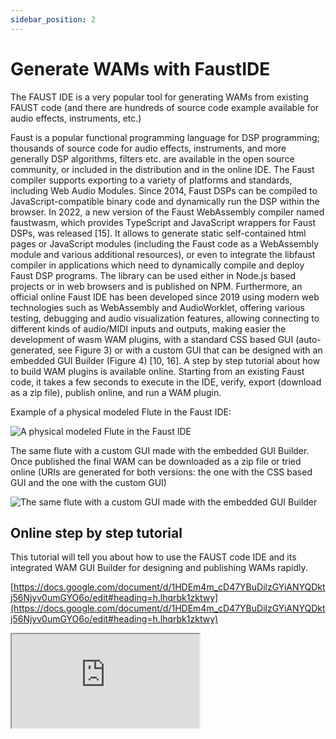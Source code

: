 ```yaml
---
sidebar_position: 2
---
```


# Generate WAMs with FaustIDE

The FAUST IDE is a very popular tool for generating WAMs from existing FAUST code (and there are hundreds of source code example available for audio effects, instruments, etc.)

Faust is a popular functional programming language for DSP programming; thousands of source code for audio effects, instruments, and more generally DSP algorithms, filters etc. are available in the open source community, or included in the distribution and in the online IDE. The Faust compiler supports exporting to a variety of platforms and standards, including Web Audio Modules. Since 2014, Faust DSPs can be compiled to JavaScript-compatible binary code and dynamically run the DSP within the browser. In 2022, a new version of the Faust WebAssembly compiler named faustwasm, which provides TypeScript and JavaScript wrappers for Faust DSPs, was released [15]. It allows to generate static self-contained html pages or JavaScript modules (including the Faust code as a WebAssembly module and various additional resources), or even to integrate the libfaust compiler in applications which need to dynamically compile and deploy Faust DSP programs. The library can be used either in Node.js based projects or in web browsers and is published on NPM. Furthermore, an official online Faust IDE has been developed since 2019 using modern web technologies such as WebAssembly and AudioWorklet, offering various testing, debugging and audio visualization features, allowing connecting to different kinds of audio/MIDI inputs and outputs, making easier the development of wasm WAM plugins, with a standard CSS based GUI (auto-generated, see Figure 3) or with a custom GUI that can be designed with an embedded GUI Builder (Figure 4) [10, 16]. A step by step tutorial about how to build WAM plugins is available online. Starting from an existing Faust code, it takes a few seconds to execute in the IDE, verify, export (download as a zip file), publish online, and run a WAM plugin.

Example of a physical modeled Flute in the Faust IDE:

![A physical modeled Flute in the Faust IDE](https://i.ibb.co/NmHjCjj/faust-IDE1.jpg)

The same flute with a custom GUI made with the embedded GUI Builder. Once published the final WAM can be downloaded as a zip file or tried online (URIs are generated for both versions: the one with the CSS based GUI and the one with the custom GUI)

![The same flute with a custom GUI made with the embedded GUI Builder](https://i.ibb.co/8PLjQ36/faust-IDE3.jpg)


## Online step by step tutorial 
This tutorial will tell you about how to use the FAUST code IDE and its integrated WAM GUI Builder for designing and publishing WAMs rapidly.

[https://docs.google.com/document/d/1HDEm4m_cD47YBuDilzGYiANYQDktj56Njyv0umGYO6o/edit#heading=h.lhqrbk1zktwy](https://docs.google.com/document/d/1HDEm4m_cD47YBuDilzGYiANYQDktj56Njyv0umGYO6o/edit#heading=h.lhqrbk1zktwy)

<iframe style={{width: '100%', height: 500}} src="https://docs.google.com/document/d/1HDEm4m_cD47YBuDilzGYiANYQDktj56Njyv0umGYO6o/edit#heading=h.lhqrbk1zktwy"></iframe>
